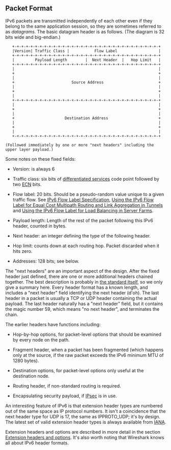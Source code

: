 ## Packet Format

IPv6 packets are transmitted independently of each other even if they belong to the same application session, so they are sometimes referred to as *datagrams*. The basic datagram header is as follows. (The diagram is 32 bits wide
and big-endian.)

~~~
   +-+-+-+-+-+-+-+-+-+-+-+-+-+-+-+-+-+-+-+-+-+-+-+-+-+-+-+-+-+-+-+-+
   |Version| Traffic Class |           Flow Label                  |
   +-+-+-+-+-+-+-+-+-+-+-+-+-+-+-+-+-+-+-+-+-+-+-+-+-+-+-+-+-+-+-+-+
   |         Payload Length        |  Next Header  |   Hop Limit   |
   +-+-+-+-+-+-+-+-+-+-+-+-+-+-+-+-+-+-+-+-+-+-+-+-+-+-+-+-+-+-+-+-+
   |                                                               |
   +                                                               +
   |                                                               |
   +                         Source Address                        +
   |                                                               |
   +                                                               +
   |                                                               |
   +-+-+-+-+-+-+-+-+-+-+-+-+-+-+-+-+-+-+-+-+-+-+-+-+-+-+-+-+-+-+-+-+
   |                                                               |
   +                                                               +
   |                                                               |
   +                      Destination Address                      +
   |                                                               |
   +                                                               +
   |                                                               |
   +-+-+-+-+-+-+-+-+-+-+-+-+-+-+-+-+-+-+-+-+-+-+-+-+-+-+-+-+-+-+-+-+

(Followed immediately by one or more "next headers" including the
upper layer payload.)
~~~

Some notes on these fixed fields:

- Version: is always 6

- Traffic class: six bits of [differentiated services](https://www.rfc-editor.org/info/rfc2474) code point followed by two [ECN](https://www.rfc-editor.org/info/rfc3168) bits.

- Flow label: 20 bits. Should be a pseudo-random value unique to a given traffic flow. See [IPv6 Flow Label Specification](https://www.rfc-editor.org/info/rfc6437), [Using the IPv6 Flow Label for Equal Cost Multipath Routing and Link Aggregation in Tunnels](https://www.rfc-editor.org/info/rfc6438) and [Using the IPv6 Flow Label for Load Balancing in Server Farms](https://www.rfc-editor.org/info/rfc7098).

- Payload length: Length of the rest of the packet following this IPv6 header, counted in bytes.

- Next header: an integer defining the type of the following header.

- Hop limit: counts down at each routing hop. Packet discarded when it hits zero.

- Addresses: 128 bits; see below.

The "next headers" are an important aspect of the design. After the fixed header just defined, there are one or more additional headers chained together. The best description is probably in [the standard itself](https://www.rfc-editor.org/info/rfc8200), so we only give a summary here. Every header format has a known length, and includes a "next header" field identifying the next header (d'oh). The last header in a packet is usually a TCP or UDP header containing the actual payload. The last header naturally has a "next header" field, but it contains the magic number 59, which means "no next header", and terminates the chain.

The earlier headers have functions including:

- Hop-by-hop options, for packet-level options that should be examined by every node on the path.

- Fragment header, when a packet has been fragmented (which happens only at the source, if the raw packet exceeds the IPv6 minimum MTU of 1280 bytes).

- Destination options, for packet-level options only useful at the destination node.

- Routing header, if non-standard routing is required.

- Encapsulating security payload, if [IPsec](https://www.rfc-editor.org/info/rfc4303) is in use.

An interesting feature of IPv6 is that extension header types are numbered out of the same space as IP protocol numbers. It isn't a coincidence that the next header type for UDP is 17, the same as IPPROTO_UDP; it's by design. The latest set of valid extension header types is always available from [IANA](https://www.iana.org/assignments/ipv6-parameters/ipv6-parameters.xhtml).

Extension headers and options are described in more detail in the section [Extension headers and options](Extension-headers-and-options.md). It's also worth noting that Wireshark knows all about IPv6 header formats.


